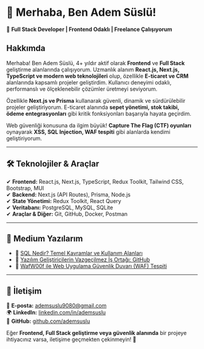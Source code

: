 # 👋 Merhaba, Ben Adem Süslü!  

🚀 **Full Stack Developer | Frontend Odaklı | Freelance Çalışıyorum**  

## Hakkımda  
Merhaba! Ben Adem Süslü, 4+ yıldır aktif olarak **Frontend** ve **Full Stack** geliştirme alanlarında çalışıyorum. Uzmanlık alanım **React.js, Next.js, TypeScript ve modern web teknolojileri** olup, özellikle **E-ticaret ve CRM** alanlarında kapsamlı projeler geliştirdim. Kullanıcı deneyimi odaklı, performanslı ve ölçeklenebilir çözümler üretmeyi seviyorum.  

Özellikle **Next.js ve Prisma** kullanarak güvenli, dinamik ve sürdürülebilir projeler geliştiriyorum. E-ticaret alanında **sepet yönetimi, stok takibi, ödeme entegrasyonları** gibi kritik fonksiyonları başarıyla hayata geçirdim.  

Web güvenliği konusuna da ilgim büyük! **Capture The Flag (CTF) oyunları** oynayarak **XSS, SQL Injection, WAF tespiti** gibi alanlarda kendimi geliştiriyorum.  

---

## 🛠 Teknolojiler & Araçlar  
✔ **Frontend:** React.js, Next.js, TypeScript, Redux Toolkit, Tailwind CSS, Bootstrap, MUI  
✔ **Backend:** Next.js (API Routes), Prisma, Node.js  
✔ **State Yönetimi:** Redux Toolkit, React Query  
✔ **Veritabanı:** PostgreSQL, MySQL, SQLite  
✔ **Araçlar & Diğer:** Git, GitHub, Docker, Postman  

---

## 📌 Medium Yazılarım  
- 📝 [SQL Nedir? Temel Kavramlar ve Kullanım Alanları](#)  
- 📝 [Yazılım Geliştiricilerin Vazgeçilmez İş Ortağı: GitHub](#)  
- 📝 [WafW00f ile Web Uygulama Güvenlik Duvarı (WAF) Tespiti](#)  

---

## 📩 İletişim  
📧 **E-posta:** ademsuslu9080@gmail.com  
🌍 **LinkedIn:** [linkedin.com/in/ademsuslu](#)  
📂 **GitHub:** [github.com/ademsuslu](#)  

Eğer **Frontend, Full Stack geliştirme veya güvenlik alanında** bir projeye ihtiyacınız varsa, iletişime geçmekten çekinmeyin! 🚀  



